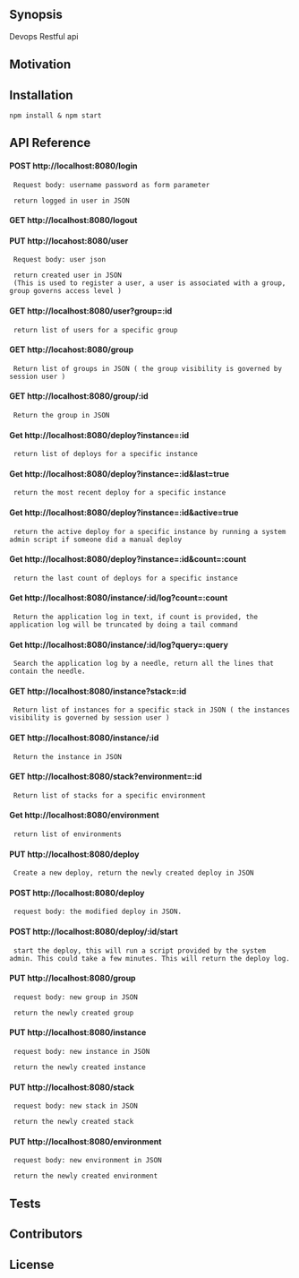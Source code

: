 ## Synopsis

Devops Restful api


## Motivation


## Installation

```shell
npm install & npm start
```

## API Reference


#### POST **http://localhost:8080/login**
```
 Request body: username password as form parameter

 return logged in user in JSON
```

#### GET **http://localhost:8080/logout**

#### PUT **http://locahost:8080/user**
```
 Request body: user json

 return created user in JSON
 (This is used to register a user, a user is associated with a group, group governs access level )
```

#### GET **http://localhost:8080/user?group=:id**
```
 return list of users for a specific group
```



#### GET **http://locahost:8080/group**
```
 Return list of groups in JSON ( the group visibility is governed by session user )
```

#### GET **http://localhost:8080/group/:id**
```
 Return the group in JSON
```
#### Get **http://localhost:8080/deploy?instance=:id**
```
 return list of deploys for a specific instance
```
#### Get **http://localhost:8080/deploy?instance=:id&last=true**
```
 return the most recent deploy for a specific instance
```

#### Get **http://localhost:8080/deploy?instance=:id&active=true**
```
 return the active deploy for a specific instance by running a system admin script if someone did a manual deploy
```
#### Get **http://localhost:8080/deploy?instance=:id&count=:count**
```
 return the last count of deploys for a specific instance
```
#### Get **http://localhost:8080/instance/:id/log?count=:count**
```
 Return the application log in text, if count is provided, the application log will be truncated by doing a tail command
```
#### Get **http://localhost:8080/instance/:id/log?query=:query**
```
 Search the application log by a needle, return all the lines that contain the needle.
```

#### GET **http://localhost:8080/instance?stack=:id**
```
 Return list of instances for a specific stack in JSON ( the instances visibility is governed by session user )
```
#### GET **http://localhost:8080/instance/:id**
```
 Return the instance in JSON
```
#### GET **http://localhost:8080/stack?environment=:id**
```
 Return list of stacks for a specific environment
```
#### Get **http://localhost:8080/environment**
```
 return list of environments
```
#### PUT **http://localhost:8080/deploy**
```
 Create a new deploy, return the newly created deploy in JSON
```
#### POST **http://localhost:8080/deploy**
```
 request body: the modified deploy in JSON.
```
#### POST **http://localhost:8080/deploy/:id/start**
```
 start the deploy, this will run a script provided by the system admin. This could take a few minutes. This will return the deploy log.
```
#### PUT **http://localhost:8080/group**
```
 request body: new group in JSON

 return the newly created group
```
#### PUT **http://localhost:8080/instance**

```
 request body: new instance in JSON

 return the newly created instance
```
#### PUT **http://localhost:8080/stack**

```
 request body: new stack in JSON

 return the newly created stack
````
#### PUT **http://localhost:8080/environment**

```
 request body: new environment in JSON

 return the newly created environment
```


## Tests


## Contributors


## License

